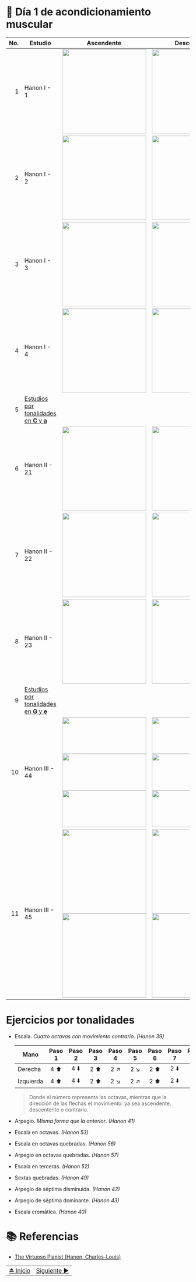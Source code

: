 # :musical_keyboard: Día 1 de acondicionamiento muscular

| No. | Estudio |  Ascendente | Descendente | Final |
| --: | -- | :--: | :--: | :--: |
| 1 | Hanon I - 1 | <img src="../img/hanon/libro-1/hanon-01-01.png"  width="230" height="auto"> | <img src="../img/hanon/libro-1/hanon-01-02.png" width="230" height="auto" > | <img src="../img/hanon/libro-1/hanon-01-03.png"  width="230" height="auto" > | 
| 2 | Hanon I - 2 | <img src="../img/hanon/libro-1/hanon-02-01.png"  width="230" height="auto"> | <img src="../img/hanon/libro-1/hanon-03-02.png" width="230" height="auto" > | <img src="../img/hanon/libro-1/hanon-02-03.png"  width="230" height="auto" > | 
| 3 | Hanon I - 3 | <img src="../img/hanon/libro-1/hanon-03-01.png"  width="230" height="auto"> | <img src="../img/hanon/libro-1/hanon-03-02.png" width="230" height="auto" > | <img src="../img/hanon/libro-1/hanon-03-03.png"  width="230" height="auto" > | 
| 4 | Hanon I - 4 | <img src="../img/hanon/libro-1/hanon-04-01.png"  width="230" height="auto"> | <img src="../img/hanon/libro-1/hanon-04-02.png" width="230" height="auto" > | <img src="../img/hanon/libro-1/hanon-04-03.png"  width="230" height="auto" > | 
| 5 | [Estudios por tonalidades en **C** y **a**](#ejercicios-por-tonalidades) |  | | | 
| 6 | Hanon II - 21 | <img src="../img/hanon/libro-2/hanon-02-21-01.png"  width="230" height="auto"> | <img src="../img/hanon/libro-2/hanon-02-21-02.png" width="230" height="auto" > | <img src="../img/hanon/libro-2/hanon-02-21-03.png"  width="230" height="auto"> | 
| 7 | Hanon II - 22 | <img src="../img/hanon/libro-2/hanon-02-22-01.png"  width="230" height="auto"> | <img src="../img/hanon/libro-2/hanon-02-22-02.png" width="230" height="auto" > | <img src="../img/hanon/libro-2/hanon-02-22-03.png"  width="230" height="auto"> | 
| 8 | Hanon II - 23 | <img src="../img/hanon/libro-2/hanon-02-23-01.png"  width="230" height="auto"> | <img src="../img/hanon/libro-2/hanon-02-23-02.png" width="230" height="auto" > | <img src="../img/hanon/libro-2/hanon-02-23-03.png"  width="230" height="auto"> | 
| 9 | [Estudios por tonalidades en **G** y **e**](#ejercicios-por-tonalidades) |  | | | 
| 10 | Hanon III - 44 | <img src="../img/hanon/libro-3/hanon-03-44-01.png"  width="230" height="100"></br><img src="../img/hanon/libro-3/hanon-03-44-02.png" width="230" height="100"></br><img src="../img/hanon/libro-3/hanon-03-44-03.png"  width="230" height="100"> |  <img src="../img/hanon/libro-3/hanon-03-44-04.png"  width="230" height="100"></br><img src="../img/hanon/libro-3/hanon-03-44-05.png"  width="230" height="100"></br><img src="../img/hanon/libro-3/hanon-03-44-06.png"  width="230" height="100"> |  <img src="../img/hanon/libro-3/hanon-03-44-07.png"  width="230" height="100"></br><img src="../img/hanon/libro-3/hanon-03-44-08.png"  width="230" height="100"></br><img src="../img/hanon/libro-3/hanon-03-44-09.png"  width="230" height="100"> |
| 11 | Hanon III - 45 | <img src="../img/hanon/libro-3/hanon-03-45-01.png"  width="230" height="auto"></br><img src="../img/hanon/libro-3/hanon-03-45-02.png" width="230" height="auto">|  <img src="../img/hanon/libro-3/hanon-03-45-03.png"  width="230" height="auto"></br><img src="../img/hanon/libro-3/hanon-03-45-04.png"  width="230" height="auto"> | <img src="../img/hanon/libro-3/hanon-03-45-05.png"  width="230" height="auto"></br><img src="../img/hanon/libro-3/hanon-03-45-06.png"  width="230" height="auto"> |

# Ejercicios por tonalidades 

- Escala. *Cuatro octavas con movimiento contrario*. *(Hanon 39)*
    
    |Mano| Paso 1 | Paso 2 | Paso 3 | Paso 4 | Paso 5 | Paso 6 | Paso 7 | Paso 8 | Paso 9 | Paso 10 |
    |--|:--:|:--:|:--:|:--:|:--:|:--:|:--:|:--:|:--:|:--:|
    |Derecha  | 4 :arrow_up: | 4 :arrow_down: | 2 :arrow_up: | 2 :arrow_upper_right: | 2 :arrow_lower_right: | 2 :arrow_up: | 2 :arrow_down: | 2 :arrow_upper_right: | 2 :arrow_lower_right: | 2 :arrow_down: |
    |Izquierda| 4 :arrow_up: | 4 :arrow_down: | 2 :arrow_up: | 2 :arrow_lower_right: | 2 :arrow_upper_right: | 2 :arrow_up: | 2 :arrow_down: | 2 :arrow_lower_right: | 2 :arrow_upper_right: | 2 :arrow_down: |

    > Donde el número representa las octavas, mientras que la dirección de las flechas el movimiento: ya sea ascendente, descentente o contrario.

- Arpegio. *Misma forma que la anterior*. *(Hanon 41)*
- Escala en octavas. *(Hanon 53)*
- Escala en octavas quebradas. *(Hanon 56)*
- Arpegio en octavas quebradas. *(Hanon 57)*
- Escala en terceras. *(Hanon 52)*
- Sextas quebradas. *(Hanon 49)*
- Arpegio de séptima disminuida. *(Hanon 42)*
- Arpegio de séptima dominante. *(Hanon 43)*
- Escala cromática. *(Hanon 40)*

# :books: Referencias
- [The Virtuoso Pianist \(Hanon, Charles-Louis\)](https://imslp.org/wiki/The_Virtuoso_Pianist_(Hanon%2C_Charles-Louis))

|||
|--|:--:|
|[:eject_button: Inicio](./acondicionamiento.md)| [Siguiente :arrow_forward:](./dia_02.md)|

